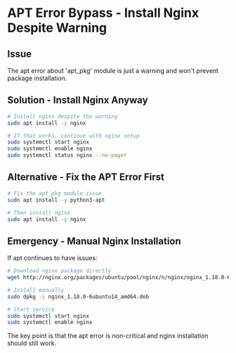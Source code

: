 # APT Error Bypass - Install Nginx Despite Warning

## Issue
The apt error about 'apt_pkg' module is just a warning and won't prevent package installation.

## Solution - Install Nginx Anyway
```bash
# Install nginx despite the warning
sudo apt install -y nginx

# If that works, continue with nginx setup
sudo systemctl start nginx
sudo systemctl enable nginx
sudo systemctl status nginx --no-pager
```

## Alternative - Fix the APT Error First
```bash
# Fix the apt_pkg module issue
sudo apt install -y python3-apt

# Then install nginx
sudo apt install -y nginx
```

## Emergency - Manual Nginx Installation
If apt continues to have issues:
```bash
# Download nginx package directly
wget http://nginx.org/packages/ubuntu/pool/nginx/n/nginx/nginx_1.18.0-6ubuntu14_amd64.deb

# Install manually
sudo dpkg -i nginx_1.18.0-6ubuntu14_amd64.deb

# Start service
sudo systemctl start nginx
sudo systemctl enable nginx
```

The key point is that the apt error is non-critical and nginx installation should still work.